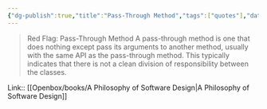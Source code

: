 ```yaml
---
{"dg-publish":true,"title":"Pass-Through Method","tags":["quotes"],"date":"2023-05-12T09:09:05+04:00","alias":"Pass-Through Method","dg-path":"/quotes/202305120909.md","permalink":"/quotes/202305120909/","dgPassFrontmatter":true}
---
```



> Red Flag: Pass-Through Method
A pass-through method is one that does nothing except pass its arguments to another method, usually with the same API as the pass-through method. This typically indicates that there is not a clean division of responsibility between the classes.

Link:: [[Openbox/books/A Philosophy of Software Design\|A Philosophy of Software Design]]

